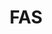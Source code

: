 ---
# This topic lives at
# https://digital.gov/topics/fas

# Topic Title
title: "FAS"

# description — keep it short and clear
summary: ""

# Weight
weight: 1

# For more information on managing topics,
# see https://github.com/GSA/digitalgov.gov/wiki/topics
---